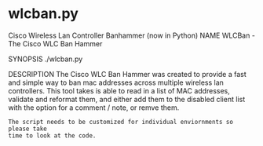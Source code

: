 # wlcban.py
Cisco Wireless Lan Controller Banhammer (now in Python)
NAME
	WLCBan - The Cisco WLC Ban Hammer 

SYNOPSIS
	./wlcban.py

DESCRIPTION
	The Cisco WLC Ban Hammer was created to provide a fast and simple way to ban 
	mac addresses across multiple wireless lan controllers. This tool takes is able 
  to read in a list of MAC addresses, validate and reformat them, and either add
  them to the disabled client list with the option for a comment / note, or 
  remve them. 

	The script needs to be customized for individual enviornments so please take 
	time to look at the code. 
